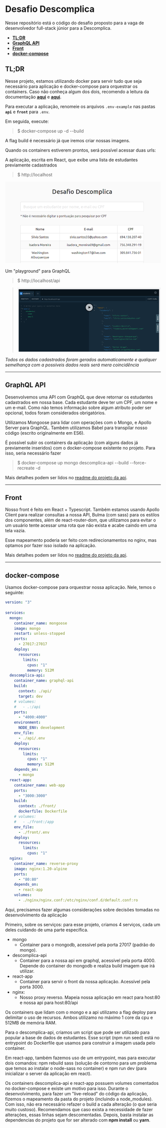 # Desafio Descomplica

Nesse repositório está o código do desafio proposto para a vaga de desenvolvedor full-stack júnior para a Descomplica.

- **[TL;DR](#tldr)**
- **[GraphQL API](#graphql-api)**
- **[Front](#front)**
- **[docker-compose](#docker-compose)**

## <a name="tldr"></a> TL;DR

Nesse projeto, estamos utilizando docker para servir tudo que seja necessário para aplicação e docker-compose para orquestrar os containers. Caso não conheça algum dos dois, recomendo a leitura da documentação **[aqui](https://docs.docker.com/)** e **[aqui](https://docs.docker.com/compose/)**.

Para executar a aplicação, renomeie os arquivos `.env-example` nas pastas **`api`** e **`front`** para `.env`.

Em seguida, execute:

> $ docker-compose up -d --build

A flag build é necessário já que iremos criar nossas imagens.

Quando os containers estiverem prontos, será possível acessar duas urls:

A aplicação, escrita em React, que exibe uma lista de estudantes previamente cadastrados

> $ http://localhost

![Uma tela onde é possível observar um título Desafio Descomplica, um input de texto para realizar a busca por estudantes a partir dos nome, cpf ou email e uma tabela que lista esses mesmos dados](./docs/screenshots/app.png)

Um "playground" para GraphQL

> $ http://localhost/api

> ![Uma tela onde é possível observar um cliente para executar consultas com graphql](./docs/screenshots/api.png)

_Todos os dados cadastrados foram gerados automaticamente e qualquer semelhança com a possíveis dados reais será mera coincidência_

---

## <a name="graphql-api"></a> GraphQL API

Desenvolvemos uma API com GraphQL que deve retornar os estudantes cadastrados em nossa base. Cada estudante deve ter um CPF, um nome e um e-mail. Como não temos informação sobre algum atributo poder ser opcional, todos foram considerados obrigatórios.

Utilizamos Mongoose para lidar com operações com o Mongo, e Apollo Server para GraphQL. Também utilizamos Babel para transpilar nosso código (escrito originalmente em ES6).

É possível subir os containers da aplicação (com alguns dados já previamente inseridos) com o docker-compose existente no projeto. Para isso, seria necessário fazer

> $ docker-compose up mongo descomplica-api --build --force-recreate -d

Mais detalhes podem ser lidos no [readme do projeto da api](./api/readme.md).

---

## <a name="front"></a> Front

Nosso front é feito em React + Typescript. Também estamos usando Apollo Client para realizar consultas a nossa API, Bulma (com sass) para os estilos dos componentes, além de react-router-dom, que utilizamos para evitar o um usuário tente acessar uma rota que não exista e acabe caindo em uma tela vazia.

Esse mapeamento poderia ser feito com redirecionamentos no nginx, mas optamos por fazer isso isolado na aplicação.

Mais detalhes podem ser lidos no [readme do projeto da api](./front/README.md).

---

## <a name="docker-compose"></a> docker-compose

Usamos docker-compose para orquestrar nossa aplicação. Nele, temos o seguinte:

```docker-compose.yml
version: "3"

services:
  mongo:
    container_name: mongoose
    image: mongo
    restart: unless-stopped
    ports:
      - 27017:27017
    deploy:
      resources:
        limits:
          cpus: "1"
          memory: 512M
  descomplica-api:
    container_name: graphql-api
    build:
      context: ./api/
      target: dev
    # volumes:
    #   - .:/api
    ports:
      - "4000:4000"
    environment:
      NODE_ENV: development
    env_file:
      - ./api/.env
    deploy:
      resources:
        limits:
          cpus: "1"
          memory: 512M
    depends_on:
      - mongo
  react-app:
    container_name: web-app
    ports:
      - "3000:3000"
    build:
      context: ./front/
      dockerfile: Dockerfile
    # volumes:
    #   - ./front:/app
    env_file:
      - ./front/.env
    deploy:
      resources:
        limits:
          cpus: "1"
  nginx:
    container_name: reverse-proxy
    image: nginx:1.20-alpine
    ports:
      - "80:80"
    depends_on:
      - react-app
    volumes:
      - ./nginx/nginx.conf:/etc/nginx/conf.d/default.conf:ro

```

Aqui, precisamos fazer algumas considerações sobre decisões tomadas no desenvolvimento da aplicação

Primeiro, sobre os serviços: para esse projeto, criamos 4 serviços, cada um deles cuidando de uma parte específica.

- mongo
  - Container para o mongodb, acessível pela porta 27017 (padrão do mongo).
- descomplica-api
  - Container para a nossa api em graphql, acessível pela porta 4000. Depende do container do mongodb e realiza build imagem que irá utilizar.
- react-app
  - Container para servir o front da nossa aplicação. Acessível pela porta 3000.
- nginx:
  - Nosso proxy reverso. Mapeia nossa aplicação em react para host:80 e nossa api para host:80/api

Os containers que lidam com o mongo e a api utilizamo a flag deploy para delimitar o uso de recursos. Ambos utilizamo no máximo 1 core da cpu e 512MB de memória RAM.

Para o descomplica-api, criamos um script que pode ser utilizado para popular a base de dados de estudantes. Esse script (npm run seed) está no entrypoint do Dockerfile que usamos para construir a imagem usada pelo container.

Em react-app, também fazemos uso de um entrypoint, mas para executar dois comandos: npm rebuild sass (solução de contorno para um problema que temos ao instalar o node-sass no container) e npm run dev (para inicializar o server da aplicação em react).

Os containers descomplica-api e react-app possuem volumes comentados no docker-compose e existe um motivo para isso. Durante o desenvolvimento, para fazer um "live-reload" do código da aplicação, fizemos o mapeamento da pasta do projeto (incluindo a node_modules). Com isso, não era necessário refazer o build a cada alteração (o que seria muito custoso).
Recomendamos que caso exista a necessidade de fazer alterações, essas linhas sejam descomentadas. Depois, basta instalar as dependencias do projeto que for ser alterado com **npm install** ou **yarn**.
